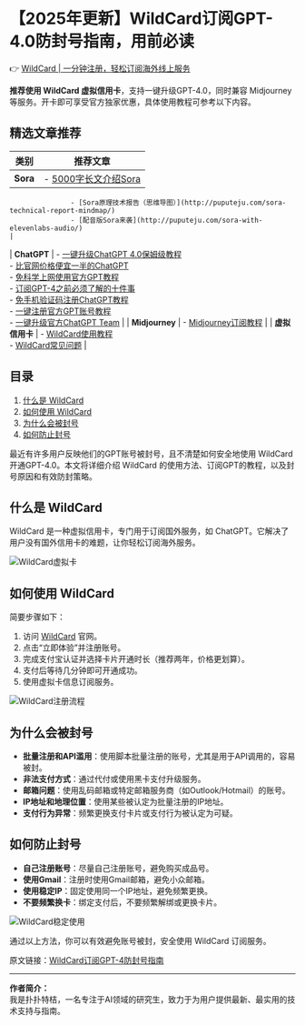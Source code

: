 # 【2025年更新】WildCard订阅GPT-4.0防封号指南，用前必读

👉 [WildCard | 一分钟注册，轻松订阅海外线上服务](https://bbtdd.com/WildCard)

**推荐使用 WildCard 虚拟信用卡**，支持一键升级GPT-4.0，同时兼容 Midjourney 等服务。开卡即可享受官方独家优惠，具体使用教程可参考以下内容。

## 精选文章推荐

| **类别**       | **推荐文章**                                                                                                                                                                                                 |
|----------------|--------------------------------------------------------------------------------------------------------------------------------------------------------------------------------------------------------------|
| **Sora**       | - [5000字长文介绍Sora](http://puputeju.com/sora-wiki-2024-2-20/)  
                   - [Sora原理技术报告（思维导图）](http://puputeju.com/sora-technical-report-mindmap/)  
                   - [配音版Sora来袭](http://puputeju.com/sora-with-elevenlabs-audio/)                                                                                                             |
| **ChatGPT**    | - [一键升级ChatGPT 4.0保姆级教程](https://puputeju.com/bewildcard-upgrade-chatgpt4/)  
                   - [比官网价格便宜一半的ChatGPT](https://puputeju.com/ChatGPT-mirror/)  
                   - [免科学上网使用官方GPT教程](https://puputeju.com/connect-chatgpt-without-proxy/)  
                   - [订阅GPT-4之前必须了解的十件事](https://puputeju.com/things-must-know-about-chatgpt/)  
                   - [免手机验证码注册ChatGPT教程](https://puputeju.com/how_to_register_chatgpt_without_phone/)  
                   - [一键注册官方GPT账号教程](https://puputeju.com/one-click-register-chatgpt/)  
                   - [一键升级官方ChatGPT Team](https://puputeju.com/one-click-register-chatgpt/)                                                                                   |
| **Midjourney** | - [Midjourney订阅教程](https://puputeju.com/how_to_subscribe_midjourney/)                                                                                                                                     |
| **虚拟信用卡** | - [WildCard使用教程](https://puputeju.com/how-to-use-bewildcard/)  
                   - [WildCard常见问题](https://puputeju.com/common-problem-about-wildcard/)                                                                                                      |

## 目录
1. [什么是 WildCard](#什么是-wildcard)
2. [如何使用 WildCard](#如何使用-wildcard)
3. [为什么会被封号](#为什么会被封号)
4. [如何防止封号](#如何防止封号)

最近有许多用户反映他们的GPT账号被封号，且不清楚如何安全地使用 WildCard 开通GPT-4.0。本文将详细介绍 WildCard 的使用方法、订阅GPT的教程，以及封号原因和有效防封策略。

## 什么是 WildCard
WildCard 是一种虚拟信用卡，专门用于订阅国外服务，如 ChatGPT。它解决了用户没有国外信用卡的难题，让你轻松订阅海外服务。

![WildCard虚拟卡](https://bbtdd.com/img/42625307.webp)

## 如何使用 WildCard
简要步骤如下：
1. 访问 [WildCard](https://bbtdd.com/WildCard) 官网。
2. 点击“立即体验”并注册账号。
3. 完成支付宝认证并选择卡片开通时长（推荐两年，价格更划算）。
4. 支付后等待几分钟即可开通成功。
5. 使用虚拟卡信息订阅服务。

![WildCard注册流程](https://bbtdd.com/img/4223984715390800.webp)

## 为什么会被封号
- **批量注册和API滥用**：使用脚本批量注册的账号，尤其是用于API调用的，容易被封。
- **非法支付方式**：通过代付或使用黑卡支付升级服务。
- **邮箱问题**：使用乱码邮箱或特定邮箱服务商（如Outlook/Hotmail）的账号。
- **IP地址和地理位置**：使用某些被认定为批量注册的IP地址。
- **支付行为异常**：频繁更换支付卡片或支付行为被认定为可疑。

## 如何防止封号
- **自己注册账号**：尽量自己注册账号，避免购买成品号。
- **使用Gmail**：注册时使用Gmail邮箱，避免小众邮箱。
- **使用稳定IP**：固定使用同一个IP地址，避免频繁更换。
- **不要频繁换卡**：绑定支付后，不要频繁解绑或更换卡片。

![WildCard稳定使用](https://bbtdd.com/img/32140360.webp)

通过以上方法，你可以有效避免账号被封，安全使用 WildCard 订阅服务。

原文链接：[WildCard订阅GPT-4防封号指南](https://puputeju.com/how-to-avoid-account-suspended-when-using-wildcard/)

---
**作者简介：**  
我是扑扑特桔，一名专注于AI领域的研究生，致力于为用户提供最新、最实用的技术支持与指南。